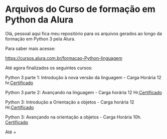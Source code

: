 # Arquivos do Curso de formação em Python da Alura

Olá, pessoal aqui fica meu repositório para os arquivos gerados ao longo da formação em Python 3 pela Alura.

Para saber mais acesse:

https://cursos.alura.com.br/formacao-Python-linguagem

Até agora finalizados os seguintes cursos:

Python 3 parte 1: Introdução à nova versão da linguagem - Carga Horária 12 hr.[Certificado](https://drive.google.com/file/d/1Vg6mCV2imRD3OwWUTk5JoAHVgqEx0PUG/view?usp=sharing)

Python 3 parte 2: Avançando na linguagem - Carga horária 12 Hr.[Certificado](https://drive.google.com/file/d/14523DWWqVe6Fv_-UG4YMfHQ7z8AYId8x/view?usp=sharing) 

Python 3: Introdução a Orientação a objetos - Carga horária 12 Hr.[Certificado](https://drive.google.com/file/d/1SG9r-R33v7R8aREOFv2wihQRmUVYDo0i/view?usp=sharing) 

Python 3: Avançando na orientação a objetos - Carga Horária 10h. [Certificado](https://drive.google.com/file/d/1ZPiPbc4LJfG4sfYiCBz89jQQ8ZbCCnSy/view?usp=sharing)  

Até +
